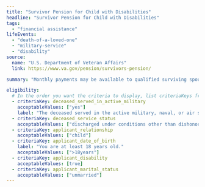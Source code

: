 ```yaml
---
title: "Survivor Pension for Child with Disabilities"
headline: "Survivor Pension for Child with Disabilities"
tags:
  - "financial assistance"
lifeEvents:
  - "death-of-a-loved-one"
  - "military-service"
  - "disability"
source:
  name: "U.S. Department of Veteran Affairs"
  link: https://www.va.gov/pension/survivors-pension/

summary: "Monthly payments may be available to qualified surviving spouses and unmarried dependent children of wartime veterans who meet certain income and net worth limits."

eligibility:
  # In the order you want the criteria to display, list criteriaKeys from the csv here, each followed by a comma-separated list of which values indicate eligibility for that criteria. Wrap individual values in quotes if they have inner commas.
  - criteriaKey: deceased_served_in_active_military
    acceptableValues: ["yes"]
    label: "The deceased served in the active military, naval, or air service."
  - criteriaKey: deceased_service_status
    acceptableValues: ["discharged under conditions other than dishonorable"]
  - criteriaKey: applicant_relationship
    acceptableValues: ["child"]
  - criteriaKey: applicant_date_of_birth
    label: "You are at least 18 years old."
    acceptableValues: [">18years"]
  - criteriaKey: applicant_disability
    acceptableValues: [true]
  - criteriaKey: applicant_marital_status
    acceptableValues: ["unmarried"]
---
```

